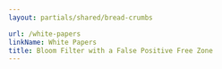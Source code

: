 ```yaml
---
layout: partials/shared/bread-crumbs

url: /white-papers
linkName: White Papers
title: Bloom Filter with a False Positive Free Zone
---
```

